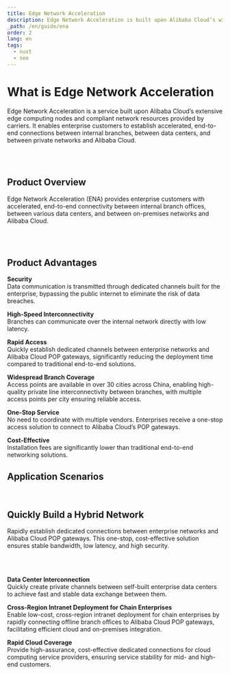 ```yaml
---
title: Edge Network Acceleration
description: Edge Network Acceleration is built upon Alibaba Cloud’s widely distributed edge node resources and provides end-to-end fast connection services.
_path: /en/guide/ena
order: 2
lang: en
tags:
  - nuxt
  - seo
---
```


# **What is Edge Network Acceleration**

Edge Network Acceleration is a service built upon Alibaba Cloud’s extensive edge computing nodes and compliant network resources provided by carriers. It enables enterprise customers to establish accelerated, end-to-end connections between internal branches, between data centers, and between private networks and Alibaba Cloud.

<br><br>

## **Product Overview**

Edge Network Acceleration (ENA) provides enterprise customers with accelerated, end-to-end connectivity between internal branch offices, between various data centers, and between on-premises networks and Alibaba Cloud.

<br><br>

## **Product Advantages**

**Security**  
Data communication is transmitted through dedicated channels built for the enterprise, bypassing the public internet to eliminate the risk of data breaches.

**High-Speed Interconnectivity**  
Branches can communicate over the internal network directly with low latency.

**Rapid Access**  
Quickly establish dedicated channels between enterprise networks and Alibaba Cloud POP gateways, significantly reducing the deployment time compared to traditional end-to-end solutions.

**Widespread Branch Coverage**  
Access points are available in over 30 cities across China, enabling high-quality private line interconnectivity between branches, with multiple access points per city ensuring reliable access.

**One-Stop Service**  
No need to coordinate with multiple vendors. Enterprises receive a one-stop access solution to connect to Alibaba Cloud’s POP gateways.

**Cost-Effective**  
Installation fees are significantly lower than traditional end-to-end networking solutions.

## **Application Scenarios**

<br>

## **Quickly Build a Hybrid Network**

Rapidly establish dedicated connections between enterprise networks and Alibaba Cloud POP gateways. This one-stop, cost-effective solution ensures stable bandwidth, low latency, and high security.

<br><br>

**Data Center Interconnection**  
Quickly create private channels between self-built enterprise data centers to achieve fast and stable data exchange between them.

**Cross-Region Intranet Deployment for Chain Enterprises**  
Enable low-cost, cross-region intranet deployment for chain enterprises by rapidly connecting offline branch offices to Alibaba Cloud POP gateways, facilitating efficient cloud and on-premises integration.

**Rapid Cloud Coverage**  
Provide high-assurance, cost-effective dedicated connections for cloud computing service providers, ensuring service stability for mid- and high-end customers.
